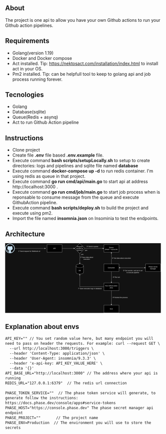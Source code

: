 ## About

The project is one api to allow you have your own Github actions to run your Github action pipelines.

## Requirements

- Golang(version 1.19)
- Docker and Docker compose
- Act installed. Tip: https://nektosact.com/installation/index.html to install act in your OS.
- Pm2 installed. Tip: can be helpfull tool to keep to golang api and job process running forever.

## Tecnologies

- Golang
- Database(sqlite)
- Queue(Redis + asynq)
- Act to run Github Action pipeline

## Instructions

- Clone project
- Create file **.env** file based **.env.example** file.
- Execute command **bash scripts/setupLocally.sh** to setup to create directories: logs and pipelines and sqlite file named **database**
- Execute command **docker-compose up -d** to run redis container. I'm using redis as queue in that project.
- Execute command **go run cmd/api/main.go** to start api at address http://localhost:3000 .
- Execute command **go run cmd/job/main.go** to start job process when is reponsable to consume message from the queue and execute GithubAction pipeline.
- Execute command **bash scripts/deploy.sh** to build the project and execute using pm2.
- Import the file named **insomnia.json** on Insominia to test the endpoints.


## Architecture

![the project architecture](./architecture.png)


## Explanation about envs

```
API_KEY="" // You set random value here, but many endpoint you will need to pass on header the requests. For example: curl --request GET \
  --url http://localhost:3000/triggers \
  --header 'Content-Type: application/json' \
  --header 'User-Agent: insomnia/9.3.3' \
  --header 'x-api-key: API_KEY_VALUE_HERE' \
  --data '{}'
API_BASE_URL="http://localhost:3000" // The address where your api is running
REDIS_URL="127.0.0.1:6379"  // The redis url connection

PHASE_TOKEN_SERVICE=""  // The phase token service will generate, to generate follow the instructions: https://docs.phase.dev/console/apps#service-tokens
PHASE_HOST="https://console.phase.dev" The phase secret manager api endpoint 
PHASE_PROJECT=""       // The project name
PHASE_ENV=Production  // The environment you will use to store the secrets
```